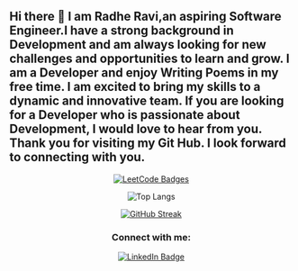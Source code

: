 ## Hi there 👋 I am Radhe Ravi,an aspiring Software Engineer.I have a strong background in Development and am always looking for new challenges and opportunities to learn and grow. I am a Developer and enjoy Writing Poems in my free time. I am excited to bring my skills to a dynamic and innovative team. If you are looking for a Developer who is passionate about Development, I would love to hear from you. Thank you for visiting my Git Hub. I look forward to connecting with you.

<!--
**RadheRavi3021/RadheRavi3021** is a ✨ _special_ ✨ repository because its `README.md` (this file) appears on your GitHub profile.

Here are some ideas to get you started:

- 🔭 I’m currently working on ...
- 🌱 I’m currently learning ...
- 👯 I’m looking to collaborate on ...
- 🤔 I’m looking for help with ...
- 💬 Ask me about ...
- 📫 How to reach me: ...
- 😄 Pronouns: ...
- ⚡ Fun fact: ...
-->
<div id="badges" align="center">
  <a href="https://leetcode.com/u/radheravi01/">
    <img src="https://leetcode-badge-showcase.vercel.app/api?username=radheravi01&theme=dark" alt="LeetCode Badges"/>
  </a>
</div>
<div id="languages" align="center">

![Top Langs](https://github-readme-stats.vercel.app/api/top-langs/?username=RadheRavi3021&layout=compact&theme=vision-friendly-dark)

</div>

<div id="stats" align="center">

[![GitHub Streak](http://github-readme-streak-stats.herokuapp.com?user=RadheRavi3021&theme=dark&background=000000)](https://git.io/streak-stats)

</div>

<div id="contact" align="center">

<h3>Connect with me:</h3>
<a href="https://www.linkedin.com/in/radhe-ravi/"><img src="https://img.shields.io/badge/LinkedIn-blue?logo=linkedin&logoColor=white&style=for-the-badge" alt="LinkedIn Badge"/></a>
</div>

